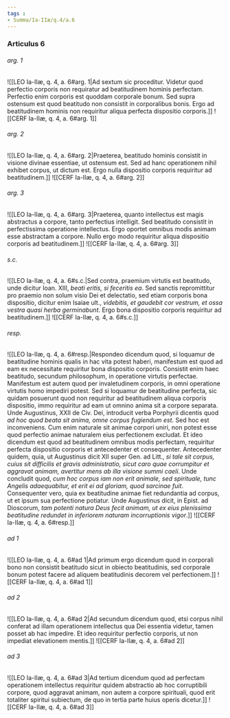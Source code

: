 ```yaml
---
tags : 
- Summa/Ia-IIæ/q.4/a.6
---
```


### Articulus 6

###### arg. 1
![[LEO Ia-IIæ, q. 4, a. 6#arg. 1|Ad sextum sic proceditur. Videtur quod perfectio corporis non requiratur ad beatitudinem hominis perfectam. Perfectio enim corporis est quoddam corporale bonum. Sed supra ostensum est quod beatitudo non consistit in corporalibus bonis. Ergo ad beatitudinem hominis non requiritur aliqua perfecta dispositio corporis.]]
![[CERF Ia-IIæ, q. 4, a. 6#arg. 1]]

###### arg. 2
![[LEO Ia-IIæ, q. 4, a. 6#arg. 2|Praeterea, beatitudo hominis consistit in visione divinae essentiae, ut ostensum est. Sed ad hanc operationem nihil exhibet corpus, ut dictum est. Ergo nulla dispositio corporis requiritur ad beatitudinem.]]
![[CERF Ia-IIæ, q. 4, a. 6#arg. 2]]

###### arg. 3
![[LEO Ia-IIæ, q. 4, a. 6#arg. 3|Praeterea, quanto intellectus est magis abstractus a corpore, tanto perfectius intelligit. Sed beatitudo consistit in perfectissima operatione intellectus. Ergo oportet omnibus modis animam esse abstractam a corpore. Nullo ergo modo requiritur aliqua dispositio corporis ad beatitudinem.]]
![[CERF Ia-IIæ, q. 4, a. 6#arg. 3]]

###### s.c.
![[LEO Ia-IIæ, q. 4, a. 6#s.c.|Sed contra, praemium virtutis est beatitudo, unde dicitur Ioan. XIII, *beati eritis, si feceritis ea*. Sed sanctis repromittitur pro praemio non solum visio Dei et delectatio, sed etiam corporis bona dispositio, dicitur enim Isaiae ult., *videbitis, et gaudebit cor vestrum, et ossa vestra quasi herba germinabunt*. Ergo bona dispositio corporis requiritur ad beatitudinem.]]
![[CERF Ia-IIæ, q. 4, a. 6#s.c.]]

###### resp.
![[LEO Ia-IIæ, q. 4, a. 6#resp.|Respondeo dicendum quod, si loquamur de beatitudine hominis qualis in hac vita potest haberi, manifestum est quod ad eam ex necessitate requiritur bona dispositio corporis. Consistit enim haec beatitudo, secundum philosophum, in operatione virtutis perfectae. Manifestum est autem quod per invaletudinem corporis, in omni operatione virtutis homo impediri potest. Sed si loquamur de beatitudine perfecta, sic quidam posuerunt quod non requiritur ad beatitudinem aliqua corporis dispositio, immo requiritur ad eam ut omnino anima sit a corpore separata. Unde Augustinus, XXII de Civ. Dei, introducit verba Porphyrii dicentis quod *ad hoc quod beata sit anima, omne corpus fugiendum est*. Sed hoc est inconveniens. Cum enim naturale sit animae corpori uniri, non potest esse quod perfectio animae naturalem eius perfectionem excludat. Et ideo dicendum est quod ad beatitudinem omnibus modis perfectam, requiritur perfecta dispositio corporis et antecedenter et consequenter. Antecedenter quidem, quia, ut Augustinus dicit XII super Gen. ad Litt., *si tale sit corpus, cuius sit difficilis et gravis administratio, sicut caro quae corrumpitur et aggravat animam, avertitur mens ab illa visione summi caeli*. Unde concludit quod, *cum hoc corpus iam non erit animale, sed spirituale, tunc Angelis adaequabitur, et erit ei ad gloriam, quod sarcinae fuit*. Consequenter vero, quia ex beatitudine animae fiet redundantia ad corpus, ut et ipsum sua perfectione potiatur. Unde Augustinus dicit, in Epist. ad Dioscorum, *tam potenti natura Deus fecit animam, ut ex eius plenissima beatitudine redundet in inferiorem naturam incorruptionis vigor*.]]
![[CERF Ia-IIæ, q. 4, a. 6#resp.]]

###### ad 1
![[LEO Ia-IIæ, q. 4, a. 6#ad 1|Ad primum ergo dicendum quod in corporali bono non consistit beatitudo sicut in obiecto beatitudinis, sed corporale bonum potest facere ad aliquem beatitudinis decorem vel perfectionem.]]
![[CERF Ia-IIæ, q. 4, a. 6#ad 1]]

###### ad 2
![[LEO Ia-IIæ, q. 4, a. 6#ad 2|Ad secundum dicendum quod, etsi corpus nihil conferat ad illam operationem intellectus qua Dei essentia videtur, tamen posset ab hac impedire. Et ideo requiritur perfectio corporis, ut non impediat elevationem mentis.]]
![[CERF Ia-IIæ, q. 4, a. 6#ad 2]]

###### ad 3
![[LEO Ia-IIæ, q. 4, a. 6#ad 3|Ad tertium dicendum quod ad perfectam operationem intellectus requiritur quidem abstractio ab hoc corruptibili corpore, quod aggravat animam, non autem a corpore spirituali, quod erit totaliter spiritui subiectum, de quo in tertia parte huius operis dicetur.]]
![[CERF Ia-IIæ, q. 4, a. 6#ad 3]]

